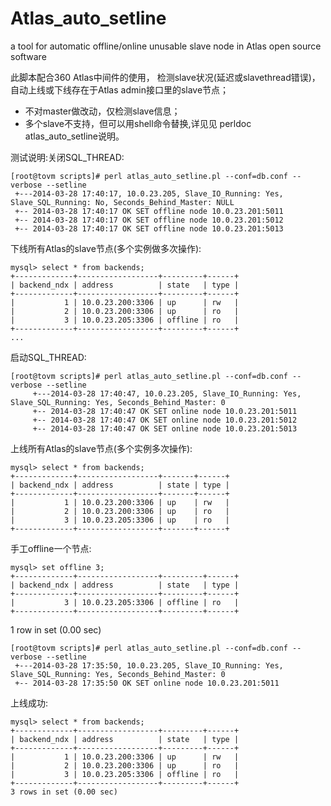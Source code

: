 Atlas_auto_setline
==================

a tool for automatic offline/online unusable slave node in Atlas open source software

此脚本配合360 Atlas中间件的使用， 检测slave状况(延迟或slavethread错误)，自动上线或下线存在于Atlas admin接口里的slave节点；

 

 - 不对master做改动，仅检测slave信息； 
 - 多个slave不支持，但可以用shell命令替换,详见见 perldoc
   atlas_auto_setline说明。

测试说明:关闭SQL_THREAD:

    [root@tovm scripts]# perl atlas_auto_setline.pl --conf=db.conf --verbose --setline
     +---2014-03-28 17:40:17, 10.0.23.205, Slave_IO_Running: Yes, Slave_SQL_Running: No, Seconds_Behind_Master: NULL
     +-- 2014-03-28 17:40:17 OK SET offline node 10.0.23.201:5011
     +-- 2014-03-28 17:40:17 OK SET offline node 10.0.23.201:5012
     +-- 2014-03-28 17:40:17 OK SET offline node 10.0.23.201:5013

下线所有Atlas的slave节点(多个实例做多次操作):

    mysql> select * from backends;
    +-------------+------------------+---------+------+
    | backend_ndx | address          | state   | type |
    +-------------+------------------+---------+------+
    |           1 | 10.0.23.200:3306 | up      | rw   |
    |           2 | 10.0.23.200:3306 | up      | ro   |
    |           3 | 10.0.23.205:3306 | offline | ro   |
    +-------------+------------------+---------+------+
    ...

启动SQL_THREAD:
   

    [root@tovm scripts]# perl atlas_auto_setline.pl --conf=db.conf --verbose --setline
         +---2014-03-28 17:40:47, 10.0.23.205, Slave_IO_Running: Yes, Slave_SQL_Running: Yes, Seconds_Behind_Master: 0
         +-- 2014-03-28 17:40:47 OK SET online node 10.0.23.201:5011
         +-- 2014-03-28 17:40:47 OK SET online node 10.0.23.201:5012
         +-- 2014-03-28 17:40:47 OK SET online node 10.0.23.201:5013
     
上线所有Atlas的slave节点(多个实例多次操作):

    mysql> select * from backends;
    +-------------+------------------+-------+------+
    | backend_ndx | address          | state | type |
    +-------------+------------------+-------+------+
    |           1 | 10.0.23.200:3306 | up    | rw   |
    |           2 | 10.0.23.200:3306 | up    | ro   |
    |           3 | 10.0.23.205:3306 | up    | ro   |
    +-------------+------------------+-------+------+

手工offline一个节点:

    mysql> set offline 3;         
    +-------------+------------------+---------+------+
    | backend_ndx | address          | state   | type |
    +-------------+------------------+---------+------+
    |           3 | 10.0.23.205:3306 | offline | ro   |
    +-------------+------------------+---------+------+

1 row in set (0.00 sec)

    [root@tovm scripts]# perl atlas_auto_setline.pl --conf=db.conf --verbose --setline
     +---2014-03-28 17:35:50, 10.0.23.205, Slave_IO_Running: Yes, Slave_SQL_Running: Yes, Seconds_Behind_Master: 0
     +-- 2014-03-28 17:35:50 OK SET online node 10.0.23.201:5011

上线成功:

    mysql> select * from backends;
    +-------------+------------------+---------+------+
    | backend_ndx | address          | state   | type |
    +-------------+------------------+---------+------+
    |           1 | 10.0.23.200:3306 | up      | rw   |
    |           2 | 10.0.23.200:3306 | up      | ro   |
    |           3 | 10.0.23.205:3306 | offline | ro   |
    +-------------+------------------+---------+------+
    3 rows in set (0.00 sec)


